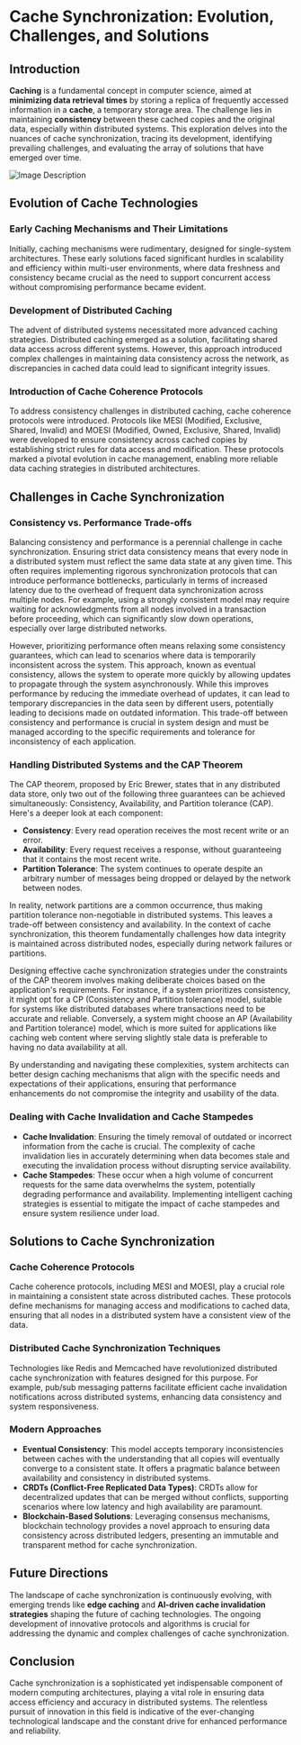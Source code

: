# Cache Synchronization: Evolution, Challenges, and Solutions

## Introduction

**Caching** is a fundamental concept in computer science, aimed at **minimizing data retrieval times** by storing a replica of frequently accessed information in a **cache**, a temporary storage area. The challenge lies in maintaining **consistency** between these cached copies and the original data, especially within distributed systems. This exploration delves into the nuances of cache synchronization, tracing its development, identifying prevailing challenges, and evaluating the array of solutions that have emerged over time.

![Image Description](https://samidax.files.wordpress.com/2020/02/image-3.png)

## Evolution of Cache Technologies

### Early Caching Mechanisms and Their Limitations

Initially, caching mechanisms were rudimentary, designed for single-system architectures. These early solutions faced significant hurdles in scalability and efficiency within multi-user environments, where data freshness and consistency became crucial as the need to support concurrent access without compromising performance became evident.

### Development of Distributed Caching

The advent of distributed systems necessitated more advanced caching strategies. Distributed caching emerged as a solution, facilitating shared data access across different systems. However, this approach introduced complex challenges in maintaining data consistency across the network, as discrepancies in cached data could lead to significant integrity issues.

### Introduction of Cache Coherence Protocols

To address consistency challenges in distributed caching, cache coherence protocols were introduced. Protocols like MESI (Modified, Exclusive, Shared, Invalid) and MOESI (Modified, Owned, Exclusive, Shared, Invalid) were developed to ensure consistency across cached copies by establishing strict rules for data access and modification. These protocols marked a pivotal evolution in cache management, enabling more reliable data caching strategies in distributed architectures.

## Challenges in Cache Synchronization

### Consistency vs. Performance Trade-offs

Balancing consistency and performance is a perennial challenge in cache synchronization. Ensuring strict data consistency means that every node in a distributed system must reflect the same data state at any given time. This often requires implementing rigorous synchronization protocols that can introduce performance bottlenecks, particularly in terms of increased latency due to the overhead of frequent data synchronization across multiple nodes. For example, using a strongly consistent model may require waiting for acknowledgments from all nodes involved in a transaction before proceeding, which can significantly slow down operations, especially over large distributed networks.

However, prioritizing performance often means relaxing some consistency guarantees, which can lead to scenarios where data is temporarily inconsistent across the system. This approach, known as eventual consistency, allows the system to operate more quickly by allowing updates to propagate through the system asynchronously. While this improves performance by reducing the immediate overhead of updates, it can lead to temporary discrepancies in the data seen by different users, potentially leading to decisions made on outdated information. This trade-off between consistency and performance is crucial in system design and must be managed according to the specific requirements and tolerance for inconsistency of each application.

### Handling Distributed Systems and the CAP Theorem

The CAP theorem, proposed by Eric Brewer, states that in any distributed data store, only two out of the following three guarantees can be achieved simultaneously: Consistency, Availability, and Partition tolerance (CAP). Here's a deeper look at each component:

- **Consistency**: Every read operation receives the most recent write or an error.
- **Availability**: Every request receives a response, without guaranteeing that it contains the most recent write.
- **Partition Tolerance**: The system continues to operate despite an arbitrary number of messages being dropped or delayed by the network between nodes.

In reality, network partitions are a common occurrence, thus making partition tolerance non-negotiable in distributed systems. This leaves a trade-off between consistency and availability. In the context of cache synchronization, this theorem fundamentally challenges how data integrity is maintained across distributed nodes, especially during network failures or partitions.

Designing effective cache synchronization strategies under the constraints of the CAP theorem involves making deliberate choices based on the application's requirements. For instance, if a system prioritizes consistency, it might opt for a CP (Consistency and Partition tolerance) model, suitable for systems like distributed databases where transactions need to be accurate and reliable. Conversely, a system might choose an AP (Availability and Partition tolerance) model, which is more suited for applications like caching web content where serving slightly stale data is preferable to having no data availability at all.

By understanding and navigating these complexities, system architects can better design caching mechanisms that align with the specific needs and expectations of their applications, ensuring that performance enhancements do not compromise the integrity and usability of the data.

### Dealing with Cache Invalidation and Cache Stampedes

- **Cache Invalidation**: Ensuring the timely removal of outdated or incorrect information from the cache is crucial. The complexity of cache invalidation lies in accurately determining when data becomes stale and executing the invalidation process without disrupting service availability.
- **Cache Stampedes**: These occur when a high volume of concurrent requests for the same data overwhelms the system, potentially degrading performance and availability. Implementing intelligent caching strategies is essential to mitigate the impact of cache stampedes and ensure system resilience under load.

## Solutions to Cache Synchronization

### Cache Coherence Protocols

Cache coherence protocols, including MESI and MOESI, play a crucial role in maintaining a consistent state across distributed caches. These protocols define mechanisms for managing access and modifications to cached data, ensuring that all nodes in a distributed system have a consistent view of the data.

### Distributed Cache Synchronization Techniques

Technologies like Redis and Memcached have revolutionized distributed cache synchronization with features designed for this purpose. For example, pub/sub messaging patterns facilitate efficient cache invalidation notifications across distributed systems, enhancing data consistency and system responsiveness.

### Modern Approaches

- **Eventual Consistency**: This model accepts temporary inconsistencies between caches with the understanding that all copies will eventually converge to a consistent state. It offers a pragmatic balance between availability and consistency in distributed systems.
- **CRDTs (Conflict-Free Replicated Data Types)**: CRDTs allow for decentralized updates that can be merged without conflicts, supporting scenarios where low latency and high availability are paramount.
- **Blockchain-Based Solutions**: Leveraging consensus mechanisms, blockchain technology provides a novel approach to ensuring data consistency across distributed ledgers, presenting an immutable and transparent method for cache synchronization.

## Future Directions

The landscape of cache synchronization is continuously evolving, with emerging trends like **edge caching** and **AI-driven cache invalidation strategies** shaping the future of caching technologies. The ongoing development of innovative protocols and algorithms is crucial for addressing the dynamic and complex challenges of cache synchronization.

## Conclusion

Cache synchronization is a sophisticated yet indispensable component of modern computing architectures, playing a vital role in ensuring data access efficiency and accuracy in distributed systems. The relentless pursuit of innovation in this field is indicative of the ever-changing technological landscape and the constant drive for enhanced performance and reliability.

